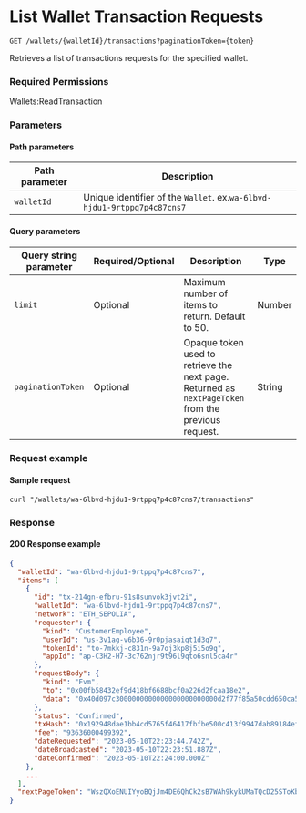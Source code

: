 # List Wallet Transaction Requests

`GET /wallets/{walletId}/transactions?paginationToken={token}`

Retrieves a list of transactions requests for the specified wallet.

### Required Permissions <a href="#scopes" id="scopes"></a>

Wallets:ReadTransaction

### Parameters <a href="#parameters.1" id="parameters.1"></a>

#### Path parameters <a href="#path-parameters" id="path-parameters"></a>

| Path parameter | Description                                                             |
| -------------- | ----------------------------------------------------------------------- |
| `walletId`     | Unique identifier of the `Wallet`. ex.`wa-6lbvd-hjdu1-9rtppq7p4c87cns7` |

#### Query parameters <a href="#request-example.1" id="request-example.1"></a>

| Query string parameter | Required/Optional | Description                                                                                         | Type   |
| ---------------------- | ----------------- | --------------------------------------------------------------------------------------------------- | ------ |
| `limit`                | Optional          | Maximum number of items to return. Default to 50.                                                   | Number |
| `paginationToken`      | Optional          | Opaque token used to retrieve the next page. Returned as `nextPageToken` from the previous request. | String |

### Request example <a href="#request-example.1" id="request-example.1"></a>

#### Sample request <a href="#sample-request" id="sample-request"></a>

```shell
curl "/wallets/wa-6lbvd-hjdu1-9rtppq7p4c87cns7/transactions"
```

### Response <a href="#response" id="response"></a>

#### 200 Response example <a href="#response-example" id="response-example"></a>

```json
{
  "walletId": "wa-6lbvd-hjdu1-9rtppq7p4c87cns7",
  "items": [
    {
      "id": "tx-214gn-efbru-91s8sunvok3jvt2i",
      "walletId": "wa-6lbvd-hjdu1-9rtppq7p4c87cns7",
      "network": "ETH_SEPOLIA",
      "requester": {
        "kind": "CustomerEmployee",
        "userId": "us-3v1ag-v6b36-9r0pjasaiqt1d3q7",
        "tokenId": "to-7mkkj-c831n-9a7oj3kp8j5i5o9q",
        "appId": "ap-C3H2-H7-3c762njr9t96l9qto6snl5ca4r"
      },
      "requestBody": {
        "kind": "Evm",
        "to": "0x00fb58432ef9d418bf6688bcf0a226d2fcaa18e2",
        "data": "0x40d097c3000000000000000000000000d2f77f85a50cdd650ca562f3a180284e1d5b4934"
      },
      "status": "Confirmed",
      "txHash": "0x192948dae1bb4cd5765f46417fbfbe500c413f9947dab89184ef3ecd16117640",
      "fee": "93636000499392",
      "dateRequested": "2023-05-10T22:23:44.742Z",
      "dateBroadcasted": "2023-05-10T22:23:51.887Z",
      "dateConfirmed": "2023-05-10T22:24:00.000Z"
    },
    ...
  ],
  "nextPageToken": "WszQXoENUIYyoBQjJm4DE6QhCk2sB7WAh9kykUMaTQcD25SToKbuXkgf3td8ZYb2LrtopPLo35u407gwwA1Sug=="
}
```
